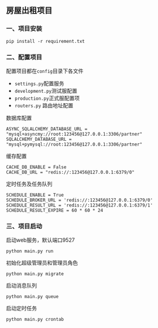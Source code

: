 ## 房屋出租项目

### 一、项目安装
```shell
pip install -r requirement.txt
```

### 二、配置项目

配置项目都在`config`目录下各文件

* `settings.py`配置服务
* `development.py`测试服配置
* `production.py`正式服配置项
* `routers.py` 路由地址配置



数据库配置

```shell
ASYNC_SQLALCHEMY_DATABASE_URL = "mysql+asyncmy://root:123456@127.0.0.1:3306/partner"
SQLALCHEMY_DATABASE_URL = "mysql+pymysql://root:123456@127.0.0.1:3306/partner"
```



缓存配置

```shell
CACHE_DB_ENABLE = False
CACHE_DB_URL = "redis://:123456@127.0.0.1:6379/0"
```


定时任务及任务队列

```shell
SCHEDULE_ENABLE = True
SCHEDULE_BROKER_URL = 'redis://:123456@127.0.0.1:6379/0'
SCHEDULE_RESULT_URL = 'redis://:123456@127.0.0.1:6379/1'
SCHEDULE_RESULT_EXPIRE = 60 * 60 * 24
```

### 三、项目启动

启动web服务，默认端口9527

```shell
python main.py run
```

初始化超级管理员和管理员角色

```shell
python main.py migrate
```

启动消息队列
```shell
python main.py queue
```

启动定时任务
```shell
python main.py crontab
```
